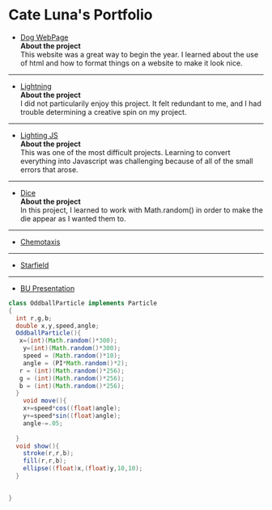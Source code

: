 # Cate Luna's Portfolio

* [Dog WebPage](https://lunac25.github.io/testWeb/doggos.html)
<br>__About the project__
<br>  This website was a great way to begin the year.  I learned about the use of html and how to format things on a website to make it look nice.
---
* [Lightning](https://lunac25.github.io/lightning2/)
<br>__About the project__
<br>I did not particularily enjoy this project.  It felt redundant to me, and I had trouble determining a creative spin on my project.
---
* [Lighting JS]()
<br>__About the project__
<br>This was one of the most difficult projects.  Learning to convert everything into Javascript was challenging because of all of the small errors that arose.
---
* [Dice](https://lunac25.github.io/dice3/)
<br>__About the project__
<br>In this project, I learned to work with Math.random() in order to make the die appear as I wanted them to. 
---
* [Chemotaxis](https://lunac25.github.io/chemotaxis4/)
---
* [Starfield](https://lunac25.github.io/starfield5/)
---
* [BU Presentation](https://lunac25.github.io/lightning2/college.html)




```Java
class OddballParticle implements Particle
{
  int r,g,b;
  double x,y,speed,angle;
  OddballParticle(){
   x=(int)(Math.random()*300);
    y=(int)(Math.random()*300);
    speed = (Math.random()*10);
    angle = (PI*Math.random()*2);
   r = (int)(Math.random()*256);
   g = (int)(Math.random()*256);
   b = (int)(Math.random()*256);
  }
    void move(){
    x+=speed*cos((float)angle);
    y+=speed*sin((float)angle);
    angle-=.05;
    
  }
  void show(){
    stroke(r,r,b);
    fill(r,r,b);
    ellipse((float)x,(float)y,10,10);
  }
  

}
```
